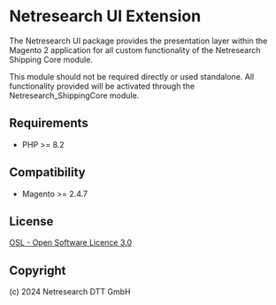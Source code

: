Netresearch UI Extension
========================

The Netresearch UI package provides the presentation layer within the Magento 2 application for all custom functionality of the Netresearch Shipping Core module.
                          
This module should not be required directly or used standalone. All functionality provided will be activated through the Netresearch_ShippingCore module.

Requirements
------------

* PHP >= 8.2

Compatibility
-------------

* Magento >= 2.4.7

License
-------

[OSL - Open Software Licence 3.0](http://opensource.org/licenses/osl-3.0.php)

Copyright
---------

(c) 2024 Netresearch DTT GmbH
